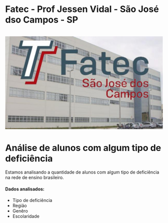 # Fatec - Prof Jessen Vidal - São José dso Campos - SP
<br/>
<img src="fatecads.jpg" alt="fatec ads 2019"/>
<br/>

# Análise de alunos com algum tipo de deficiência

Estamos analisando a quantidade de alunos com algum tipo de deficiência na rede de ensino brasileiro.
<br/>
#### Dados analisados:
- Tipo de deficiência
- Região
- Genêro
- Escolaridade
